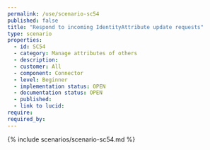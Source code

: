 ```yaml
---
permalink: /use/scenario-sc54
published: false
title: "Respond to incoming IdentityAttribute update requests"
type: scenario
properties:
  - id: SC54
  - category: Manage attributes of others
  - description:
  - customer: All
  - component: Connector
  - level: Beginner
  - implementation status: OPEN
  - documentation status: OPEN
  - published:
  - link to lucid:
require:
required_by:
---
```


{% include scenarios/scenario-sc54.md %}
